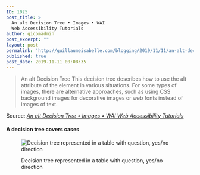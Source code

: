 ```yaml
---
ID: 1025
post_title: >
  An alt Decision Tree • Images • WAI
  Web Accessibility Tutorials
author: gicomadmin
post_excerpt: ""
layout: post
permalink: 'http://guillaumeisabelle.com/blogging/2019/11/11/an-alt-decision-tree-%e2%80%a2-images-%e2%80%a2-wai-web-accessibility-tutorials/'
published: true
post_date: 2019-11-11 00:08:35
---
```

> An alt Decision Tree This decision tree describes how to use the alt attribute of the element in various situations. For some types of images, there are alternative approaches, such as using CSS background images for decorative images or web fonts instead of images of text.

Source: *[An alt Decision Tree • Images • WAI Web Accessibility Tutorials][1]*

<!-- wp:heading {"level":4} -->

#### A decision tree covers cases

<!-- /wp:heading -->

<!-- wp:image {"id":1027} --><figure class="wp-block-image">

<img src="http://guillaumeisabelle.com/blogging/wp-content/uploads/sites/10/2019/11/image.png" alt="Decision tree represented in a table with question, yes/no direction" class="wp-image-1027" /><figcaption>Decision tree represented in a table with question, yes/no direction</figcaption></figure> <!-- /wp:image -->

 [1]: https://www.w3.org/WAI/tutorials/images/decision-tree/